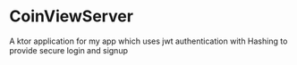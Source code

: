 # CoinViewServer
A ktor application for my app which uses jwt authentication with Hashing to provide secure login and signup
